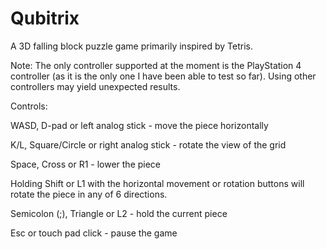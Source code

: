 # Qubitrix
A 3D falling block puzzle game primarily inspired by Tetris.

Note: The only controller supported at the moment is the PlayStation 4 controller (as it is the only one I have been able to test so far). Using other controllers may yield unexpected results.

Controls:

WASD, D-pad or left analog stick - move the piece horizontally

K/L, Square/Circle or right analog stick - rotate the view of the grid

Space, Cross or R1 - lower the piece

Holding Shift or L1 with the horizontal movement or rotation buttons will rotate the piece in any of 6 directions.

Semicolon (;), Triangle or L2 - hold the current piece

Esc or touch pad click - pause the game
